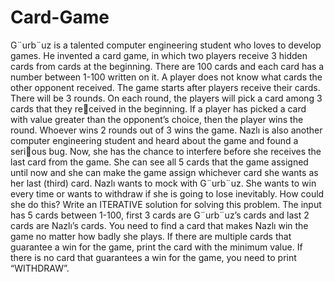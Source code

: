 # Card-Game
G¨urb¨uz is a talented computer engineering student who loves to develop games. He invented a card
game, in which two players receive 3 hidden cards from cards at the beginning. There are 100 cards
and each card has a number between 1-100 written on it. A player does not know what cards the
other opponent received. The game starts after players receive their cards.
There will be 3 rounds. On each round, the players will pick a card among 3 cards that they received in the beginning. If a player has picked a card with value greater than the opponent’s choice,
then the player wins the round. Whoever wins 2 rounds out of 3 wins the game.
Nazlı is also another computer engineering student and heard about the game and found a serious bug. Now, she has the chance to interfere before she receives the last card from the game. She
can see all 5 cards that the game assigned until now and she can make the game assign whichever
card she wants as her last (third) card.
Nazlı wants to mock with G¨urb¨uz. She wants to win every time or wants to withdraw if she is
going to lose inevitably. How could she do this? Write an ITERATIVE solution for solving this
problem. The input has 5 cards between 1-100, first 3 cards are G¨urb¨uz’s cards and last 2 cards are
Nazlı’s cards. You need to find a card that makes Nazlı win the game no matter how badly
she plays. If there are multiple cards that guarantee a win for the game, print the card
with the minimum value. If there is no card that guarantees a win for the game, you
need to print “WITHDRAW”.
